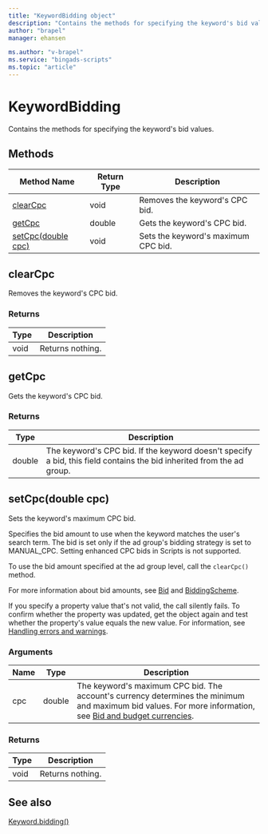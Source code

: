 ```yaml
---
title: "KeywordBidding object"
description: "Contains the methods for specifying the keyword's bid values."
author: "brapel"
manager: ehansen

ms.author: "v-brapel"
ms.service: "bingads-scripts"
ms.topic: "article"
---
```


# KeywordBidding

Contains the methods for specifying the keyword's bid values.

## Methods
|Method Name|Return Type|Description|
|-|-|-
[clearCpc](#clearcpc)|void|Removes the keyword's CPC bid.
[getCpc](#getcpc)|double|Gets the keyword's CPC bid.
[setCpc(double cpc)](#setcpc-double-cpc-)|void|Sets the keyword's maximum CPC bid.

## <a name="clearcpc"></a>clearCpc
Removes the keyword's CPC bid. 

### Returns
|Type|Description|
|-|-
void|Returns nothing.

## <a name="getcpc"></a>getCpc
Gets the keyword's CPC bid. 

### Returns
|Type|Description|
|-|-
double|The keyword's CPC bid. If the keyword doesn't specify a bid, this field contains the bid inherited from the ad group.

## <a name="setcpc-double-cpc-"></a>setCpc(double cpc)
Sets the keyword's maximum CPC bid. 

Specifies the bid amount to use when the keyword matches the user's search term. The bid is set only if the ad group's bidding strategy is set to MANUAL_CPC. Setting enhanced CPC bids in Scripts is not supported.

To use the bid amount specified at the ad group level, call the `clearCpc()` method.

For more information about bid amounts, see [Bid](/bingads/campaign-management-service/keyword#bid) and [BiddingScheme](/bingads/campaign-management-service/keyword#biddingscheme). 

If you specify a property value that's not valid, the call silently fails. To confirm whether the property was updated, get the object again and test whether the property's value equals the new value. For information, see [Handling errors and warnings](../concepts/errors-and-warnings.md).

### Arguments
|Name|Type|Description|
|-|-|-
cpc|double|The keyword's maximum CPC bid. The account's currency determines the minimum and maximum bid values. For more information, see [Bid and budget currencies](/bingads/guides/currencies#bidandbudget).

### Returns
|Type|Description|
|-|-
void|Returns nothing.



## See also

[Keyword.bidding()](Keyword.md#bidding)